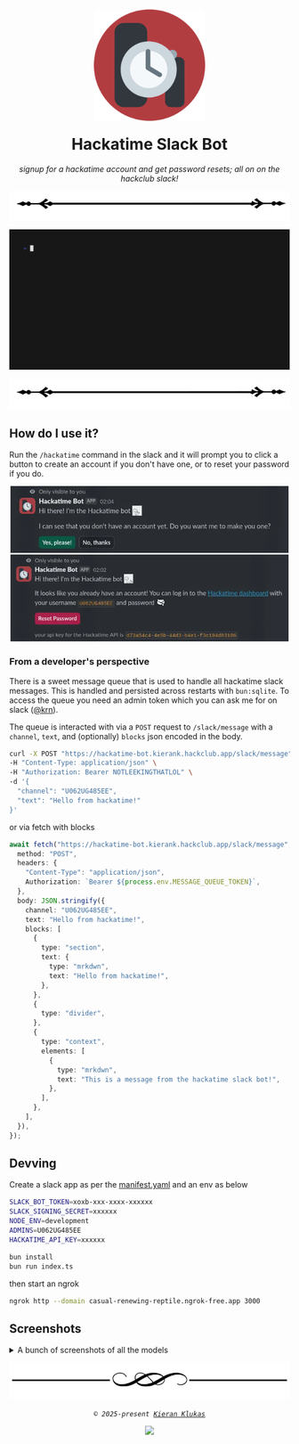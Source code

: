 <h1 align="center">
    <img src="https://raw.githubusercontent.com/taciturnaxolotl/hackatime-bot/master/.github/images/logo-round.svg" width="200" alt="Logo"/><br/>
    <img src="https://raw.githubusercontent.com/taciturnaxolotl/carriage/master/.github/images/transparent.png" height="45" width="0px"/>
    Hackatime Slack Bot
    <img src="https://raw.githubusercontent.com/taciturnaxolotl/carriage/master/.github/images/transparent.png" height="30" width="0px"/>
</h1>

<p align="center">
    <i>signup for a hackatime account and get password resets; all on on the hackclub slack!</i>
</p>

<p align="center">
	<img src="https://raw.githubusercontent.com/taciturnaxolotl/carriage/master/.github/images/line-break-thin.svg" />
</p>

<p align="center">
	<img src="https://raw.githubusercontent.com/taciturnaxolotl/hackatime-bot/master/.github/images/out.gif" />
</p>

<p align="center">
	<img src="https://raw.githubusercontent.com/taciturnaxolotl/carriage/master/.github/images/line-break-thin.svg" />
</p>

## How do I use it?

Run the `/hackatime` command in the slack and it will prompt you to click a button to create an account if you don't have one, or to reset your password if you do.

<p align="center">
    <img src="/.github/images/create-account-1.webp" width="500" alt="creating an account"/>
    <img src="/.github/images/has_account.webp" width="500" alt="creating an account - success"/>
</p>

### From a developer's perspective

There is a sweet message queue that is used to handle all hackatime slack messages. This is handled and persisted across restarts with `bun:sqlite`. To access the queue you need an admin token which you can ask me for on slack ([@krn](https://hackclub.slack.com/team/U062UG485EE)).

The queue is interacted with via a `POST` request to `/slack/message` with a `channel`, `text`, and (optionally) `blocks` json encoded in the body.

```bash
curl -X POST "https://hackatime-bot.kierank.hackclub.app/slack/message" \
-H "Content-Type: application/json" \
-H "Authorization: Bearer NOTLEEKINGTHATLOL" \
-d '{
  "channel": "U062UG485EE",
  "text": "Hello from hackatime!"
}'
```

or via fetch with blocks

```typescript
await fetch("https://hackatime-bot.kierank.hackclub.app/slack/message", {
  method: "POST",
  headers: {
    "Content-Type": "application/json",
    Authorization: `Bearer ${process.env.MESSAGE_QUEUE_TOKEN}`,
  },
  body: JSON.stringify({
    channel: "U062UG485EE",
    text: "Hello from hackatime!",
    blocks: [
      {
        type: "section",
        text: {
          type: "mrkdwn",
          text: "Hello from hackatime!",
        },
      },
      {
        type: "divider",
      },
      {
        type: "context",
        elements: [
          {
            type: "mrkdwn",
            text: "This is a message from the hackatime slack bot!",
          },
        ],
      },
    ],
  }),
});
```

## Devving

Create a slack app as per the [manifest.yaml](manifest.yaml) and an env as below  

```bash
SLACK_BOT_TOKEN=xoxb-xxx-xxxx-xxxxxx
SLACK_SIGNING_SECRET=xxxxxx
NODE_ENV=development
ADMINS=U062UG485EE
HACKATIME_API_KEY=xxxxxx
```

```bash
bun install
bun run index.ts
```

then start an ngrok

```bash
ngrok http --domain casual-renewing-reptile.ngrok-free.app 3000
```

## Screenshots

<details>
<summary>A bunch of screenshots of all the models</summary>

#### Initial Signup

Run the `/hackatime` command in slack and it will start the signup process  

![creating an account](/.github/images/create-account-1.webp)  
*First you'll see the initial signup prompt*  

![cancel creating account](/.github/images/no-worries.webp)  
*No pressure - you can always cancel if you change your mind*  

![creating an account - password](/.github/images/create-account-2.webp)  
*Choose a secure password that meets the requirements*  

![creating an account - bad password](/.github/images/create-account-null.webp)  
*Make sure to enter a valid password!*  

![creating an account - confirm](/.github/images/create-account-3.webp)  
*Confirm your password to make sure it's entered correctly*  

![creating an account - success](/.github/images/create-account-4.webp)  
*Success! Your account is now created*  

#### Existing Account

After you've created an account, you can reset your password if needed by again running the `/hackatime` command in slack  

![has account](/.github/images/has_account.webp)  
*The bot will recognize your existing account*  

![resetting a password](/.github/images/reset-password.webp)  
*You can easily reset your password if needed*  

</details>

<p align="center">
	<img src="https://raw.githubusercontent.com/taciturnaxolotl/carriage/master/.github/images/line-break.svg" />
</p>

<p align="center">
	<i><code>&copy 2025-present <a href="https://github.com/taciturnaxolotl">Kieran Klukas</a></code></i>
</p>

<p align="center">
	<a href="https://github.com/taciturnaxolotl/carriage/blob/master/LICENSE.md"><img src="https://img.shields.io/static/v1.svg?style=for-the-badge&label=License&message=AGPL 3.0&logoColor=d9e0ee&colorA=363a4f&colorB=b7bdf8"/></a>
</p>
